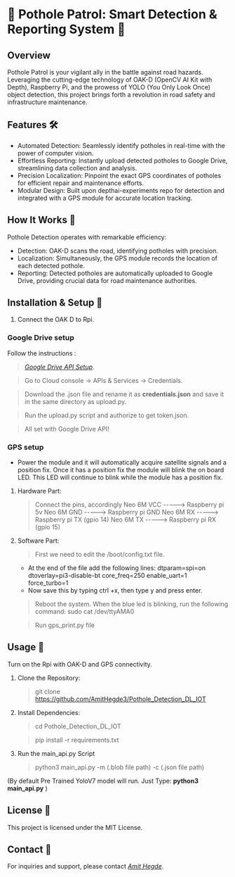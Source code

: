 # **🚧 Pothole Patrol: Smart Detection & Reporting System 🚗**

## Overview
Pothole Patrol is your vigilant ally in the battle against road hazards. Leveraging the cutting-edge technology of OAK-D (OpenCV AI Kit with Depth), Raspberry Pi, and the prowess of YOLO (You Only Look Once) object detection, this project brings forth a revolution in road safety and infrastructure maintenance.

## Features 🛠️
* Automated Detection: Seamlessly identify potholes in real-time with the power of computer vision.
* Effortless Reporting: Instantly upload detected potholes to Google Drive, streamlining data collection and analysis.
* Precision Localization: Pinpoint the exact GPS coordinates of potholes for efficient repair and maintenance efforts.
* Modular Design: Built upon depthai-experiments repo for detection and integrated with a GPS module for accurate location tracking.

## How It Works 🤖
Pothole Detection operates with remarkable efficiency:

* Detection: OAK-D scans the road, identifying potholes with precision.
* Localization: Simultaneously, the GPS module records the location of each detected pothole.
* Reporting: Detected potholes are automatically uploaded to Google Drive, providing crucial data for road maintenance authorities.

## Installation & Setup 🚀
1. Connect the OAK D to Rpi.

   
### Google Drive setup

Follow the instructions :
> *[Google Drive API Setup](https://developers.google.com/drive/api/quickstart/python#objectives)*.

> Go to Cloud console -> APIs & Services -> Credentials.

> Download the .json file and rename it as **credentials.json** and save it in the same directory as upload.py.

> Run the upload.py script and authorize to get token.json.

> All set with Google Drive API!

### GPS setup
* Power the module and it will automatically acquire satellite signals and a position fix. Once it has a position fix the module will blink the on board LED. This LED will continue to blink while the module has a position fix.
  
1. Hardware Part:
   > Connect the pins, accordingly
      Neo 6M VCC -----> Raspberry pi 5v
		Neo 6M GND -----> Raspberry pi GND
		Neo 6M  RX -----> Raspberry pi TX (gpio 14) 
		Neo 6M  TX -----> Raspberry pi RX (gpio 15)
  
3. Software Part:
   > First we need to edit the /boot/config.txt file.
      * At the end of the file add the following lines:
         dtparam=spi=on
         dtoverlay=pi3-disable-bt
         core_freq=250
         enable_uart=1
         force_turbo=1
   	* Now save this by typing ctrl +x, then type y and press enter.
   > Reboot the system.
   > When the blue led is blinking, run the following command:
      sudo cat /dev/ttyAMA0
   
   > Run gps_print.py file

## Usage 📝

Turn on the Rpi with OAK-D and GPS connectivity.

1. Clone the Repository:
   
   > git clone https://github.com/AmitHegde3/Pothole_Detection_DL_IOT

2. Install Dependencies:

   > cd Pothole_Detection_DL_IOT
   
   > pip install -r requirements.txt

3. Run the main_api.py Script

   > python3 main_api.py -m (.blob file path) -c (.json file path) 

(By default Pre Trained YoloV7 model will run. Just Type: **python3 main_api.py** )

## License 📄

This project is licensed under the MIT License.

## Contact 📧
For inquiries and support, please contact *[Amit Hegde](hegdeamit6@gmail.com)*.
